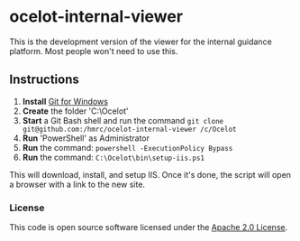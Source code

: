 
# ocelot-internal-viewer

This is the development version of the viewer for the internal guidance
platform. Most people won't need to use this.

## Instructions

1. **Install** [Git for Windows](https://git-scm.com/download/win)
2. **Create** the folder 'C:\Ocelot'
3. **Start** a Git Bash shell and run the command `git clone git@github.com:/hmrc/ocelot-internal-viewer /c/Ocelot`
4. **Run** 'PowerShell' as Administrator
5. **Run** the command: `powershell -ExecutionPolicy Bypass`
6. **Run** the command: `C:\Ocelot\bin\setup-iis.ps1`

This will download, install, and setup IIS. Once it's done, the script will
open a browser with a link to the new site.

### License

This code is open source software licensed under the [Apache 2.0 License]("http://www.apache.org/licenses/LICENSE-2.0.html").
